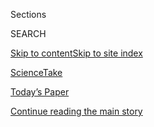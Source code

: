 <div id="app">

<div>

<div class="NYTAppHideMasthead css-zz1s19 e1suatyy0">

<div class="section css-ui9rw0 e1suatyy2">

<div class="css-11hrj97 er09x8g0">

<div class="css-6n7j50">

</div>

<span class="css-1dv1kvn">Sections</span>

<div class="css-10488qs">

<span class="css-1dv1kvn">SEARCH</span>

</div>

[Skip to content](#site-content)[Skip to site
index](#site-index)

</div>

<div id="masthead-section-label" class="css-1fnb9ct eaxe0e00">

[ScienceTake](https://www.nytimes3xbfgragh.onion/column/sciencetake)

</div>

<div class="css-10698na e1huz5gh0">

</div>

</div>

<div id="masthead-bar-one" class="section hasLinks css-15hmgas e1csuq9d3">

<div class="css-uqyvli e1csuq9d0">

</div>

<div class="css-1uqjmks e1csuq9d1">

</div>

<div class="css-9e9ivx">

[](https://myaccount.nytimes3xbfgragh.onion/auth/login?response_type=cookie&client_id=vi)

</div>

<div class="css-1bvtpon e1csuq9d2">

[Today’s Paper](https://www.nytimes3xbfgragh.onion/section/todayspaper)

</div>

</div>

</div>

</div>

<div data-aria-hidden="false">

<div id="site-content" data-role="main">

<div id="top-wrapper" class="css-15p45cc eaca97t0" type="top">

<div id="top-slug" class="css-19x0jxb eaca97t1" hidden="">

Advertisement

</div>

[Continue reading the main
story](#after-top)

<div class="ad top-wrapper" style="text-align:center;height:100%;display:block;min-height:90px">

<div id="top" class="place-ad" data-position="top" data-size-key="top">

</div>

</div>

<div id="after-top">

</div>

</div>

<div id="collection-sciencetake" class="section css-15h4p1b e9abtgs0">

<div class="css-1j21atc e1svk9qx1">

<div class="css-fmiefx e1svk9qx2">

<div class="css-1hk7r2m eu54l5x0">

<div id="sponsor-wrapper" class="css-7a1pgi eaca97t0" type="sponsor" hidden="">

<div id="sponsor-slug" class="css-1l4mleb eaca97t1" hidden="">

Supported by

</div>

[Continue reading the main
story](#after-sponsor)

<div id="sponsor" class="ad sponsor-wrapper" style="text-align:left;height:100%;display:block">

</div>

<div id="after-sponsor">

</div>

</div>

</div>

### <span class="css-hue6tr ezz4tcd1">[Science](/section/science)</span>

</div>

<div class="css-nfcc9b e1svk9qx3">

<div class="css-zpl4ow e1svk9qx7">

![avatar](https://static01.graylady3jvrrxbe.onion/images/2018/02/16/multimedia/author-james-gorman/author-james-gorman-thumbLarge.jpg)

</div>

<div class="css-vl9dhg e1svk9qx5">

<div class="css-1nrhkj6 e1svk9qx6">

# ScienceTake

<div class="follow-button-placeholder" data-collection-id="">

</div>

</div>

## <span>ScienceTake combines cutting-edge research from the world of science with stunning footage of the natural world in action.</span> <span class="css-dd5dyy">More**</span>

</div>

</div>

## <span>ScienceTake combines cutting-edge research from the world of science with stunning footage of the natural world in action.</span> <span class="css-dd5dyy">More**</span>

</div>

<div class="css-1ywsdp4">

James Gorman is a science writer at large for The New York Times and the
host and writer of the regular video
series [“ScienceTake.”](https://www.nytimes3xbfgragh.onion/video/sciencetake)
He has been at the Times since 1993, as an editor on The New York Times
Magazine, deputy science editor, editor of a personal technology
section, outdoors columnist, science columnist and editor of Science
Times.

Over the course of his career at the Times and elsewhere, Mr. Gorman has
written about  everything from the invention of flea collars to the
nature of consciousness. Most recently he has covered neuroscience and
the lives of animals in and out of scientific research.

Before joining The Times, Mr. Gorman wrote books on penguins, dinosaurs,
the Southern Ocean and hypochondria. His most recent book is “How to
Build a Dinosaur,” 2009, written with the paleontologist Jack Horner.

He also writes humor, which he has contributed to The New Yorker, The
Atlantic, the New York Times Magazine and other publications.

He has taught science writing at New York University, Fordham University
and online in Stanford University’s Continuing Studies program. In the
fall of 2011, he was the McGraw Visiting Professor of Writing at
Princeton University.

Mr. Gorman graduated from Princeton in 1971 with a bachelor's degree in
English literature.

</div>

<div class="css-1rclpnj ekkqrpp0">

</div>

<div class="css-185go5a e1o5byef0">

<div class="css-15cbhtu">

  - [Latest](#stream-panel)
  - <span class="css-6n7j50">Search</span>
    <div class="control">
    <div class="label-container css-1dv1kvn">
    Search
    </div>
    <div class="css-wm4t3d">
    **<span id="clear-search-input" class="css-1dv1kvn">Clear this text
    input</span>
    </div>
    </div>
    <span class="css-1iovbfw"></span>

<div id="stream-panel" class="section css-8msx5b e1jz0cab1">

<div class="css-13mho3u">

1.  
    
    <div class="css-1cp3ece">
    
    <div class="css-1l4spti">
    
    [](/2019/03/26/science/water-droplets-dance.html)
    
    <div class="css-79elbk">
    
    ![](https://static01.graylady3jvrrxbe.onion/images/2019/03/27/autossell/27a3_videorail/droplet_image_final-thumbWide.jpg?quality=75&auto=webp&disable=upscale)
    
    </div>
    
    ## This Water Drop, It’s the Greatest Dancer
    
    You've probably never seen water do this.
    
    <div class="css-1nqbnmb ea5icrr0">
    
    By <span class="css-1n7hynb">Nicholas St.
    Fleur</span>
    
    </div>
    
    </div>
    
    <div class="css-1lc2l26 e1xfvim33">
    
    </div>
    
    </div>

2.  
    
    <div class="css-1cp3ece">
    
    <div class="css-1l4spti">
    
    [](/2019/03/05/science/microwave-grapes-plasma.html)
    
    <div class="css-79elbk">
    
    ![](https://static01.graylady3jvrrxbe.onion/images/2019/03/06/autossell/GrapeBeadPlasma-3/GrapeBeadPlasma-3-thumbWide.jpg?quality=75&auto=webp&disable=upscale)
    
    </div>
    
    ## When Plasma Becomes Another Fruit of the Vine
    
    A parlor trick with grapes leads to new findings about water and
    microwaves.
    
    <div class="css-1nqbnmb ea5icrr0">
    
    By <span class="css-1n7hynb">James
    Gorman</span>
    
    </div>
    
    </div>
    
    <div class="css-1lc2l26 e1xfvim33">
    
    </div>
    
    </div>

3.  
    
    <div class="css-1cp3ece">
    
    <div class="css-1l4spti">
    
    [](/2019/02/19/science/spittlebugs-bubble-home.html)
    
    <div class="css-79elbk">
    
    ![](https://static01.graylady3jvrrxbe.onion/images/2019/02/19/autossell/adult-5-025/adult-5-025-thumbWide.jpg?quality=75&auto=webp&disable=upscale)
    
    </div>
    
    ## Inside the Spittlebug’s Bubble Home
    
    Those foamy eruptions on garden plants protect a slow and steady sap
    drinker that is growing into a froghopper. But it has to stick its
    hind end out to breathe.
    
    <div class="css-1nqbnmb ea5icrr0">
    
    By <span class="css-1n7hynb">James
    Gorman</span>
    
    </div>
    
    </div>
    
    <div class="css-1lc2l26 e1xfvim33">
    
    </div>
    
    </div>

4.  
    
    <div class="css-1cp3ece">
    
    <div class="css-1l4spti">
    
    [](/2019/02/05/science/hummingbirds-science-take.html)
    
    <div class="css-79elbk">
    
    ![](https://static01.graylady3jvrrxbe.onion/images/2019/02/05/science/05SCI-TAKE1/05SCI-TAKE1-thumbWide.jpg?quality=75&auto=webp&disable=upscale)
    
    </div>
    
    ## The Hummingbird as Warrior: Evolution of a Fierce and Furious Beak
    
    Winsomely captured in poems and song, the birds are yielding new
    secrets about their astounding beaks and penchant for violence.
    
    <div class="css-1nqbnmb ea5icrr0">
    
    By <span class="css-1n7hynb">James
    Gorman</span>
    
    </div>
    
    </div>
    
    <div class="css-1lc2l26 e1xfvim33">
    
    </div>
    
    </div>

5.  
    
    <div class="css-1cp3ece">
    
    <div class="css-1l4spti">
    
    [](/2019/01/22/science/ants-navigate-scent.html)
    
    <div class="css-79elbk">
    
    ![](https://static01.graylady3jvrrxbe.onion/images/2019/01/23/science/22SCI-TAKE/22SCI-TAKE-thumbWide.jpg?quality=75&auto=webp&disable=upscale)
    
    </div>
    
    ## How Ants Sniff Out the Right Path
    
    They may seem like automatons, but ants are surprisingly
    sophisticated in their navigational strategies.
    
    <div class="css-1nqbnmb ea5icrr0">
    
    By <span class="css-1n7hynb">James
    Gorman</span>
    
    </div>
    
    </div>
    
    <div class="css-1lc2l26 e1xfvim33">
    
    </div>
    
    </div>

6.  
    
    <div class="css-1cp3ece">
    
    <div class="css-1l4spti">
    
    [](/2019/01/08/science/volcanos-explosions-lava.html)
    
    <div class="css-79elbk">
    
    ![](https://static01.graylady3jvrrxbe.onion/images/2019/01/09/science/08SCI-TAKE-promo/08SCI-TAKE-promo-thumbWide-v2.jpg?quality=75&auto=webp&disable=upscale)
    
    </div>
    
    ## Watch Scientists Brew Their Own Lava
    
    In controlled experiments, high-speed cameras caught video of
    explosions that occur when water hits hot liquid rock.
    
    <div class="css-1nqbnmb ea5icrr0">
    
    By <span class="css-1n7hynb">Nicholas St. Fleur</span>
    
    </div>
    
    <div class="css-185051n">
    
    [Leer en
    español](https://www.nytimes3xbfgragh.onion/es/2019/01/12/volcanes-explosiones-lava/ "Read in Spanish")
    
    </div>
    
    </div>
    
    <div class="css-1lc2l26 e1xfvim33">
    
    </div>
    
    </div>

7.  
    
    <div class="css-1cp3ece">
    
    <div class="css-1l4spti">
    
    [](/2018/12/11/science/geckos-running-water.html)
    
    <div class="css-79elbk">
    
    ![](https://static01.graylady3jvrrxbe.onion/images/2018/12/12/autossell/Gecko/Gecko-thumbWide.jpg?quality=75&auto=webp&disable=upscale)
    
    </div>
    
    ## Geckos Can Run on Water
    
    A small lizard is among the elite group of animals that race across
    the surface of water.
    
    <div class="css-1nqbnmb ea5icrr0">
    
    By <span class="css-1n7hynb">James
    Gorman</span>
    
    </div>
    
    </div>
    
    <div class="css-1lc2l26 e1xfvim33">
    
    </div>
    
    </div>

8.  
    
    <div class="css-1cp3ece">
    
    <div class="css-1l4spti">
    
    [](/2018/11/27/science/cockroach-kick-wasp.html)
    
    <div class="css-79elbk">
    
    ![](https://static01.graylady3jvrrxbe.onion/images/2018/12/04/autossell/Figure-9/Figure-9-thumbWide.jpg?quality=75&auto=webp&disable=upscale)
    
    </div>
    
    ## The Wasp Wants a Zombie. The Cockroach Says ‘No’ With a Karate Kick.
    
    Scientists documented the fancy footwork that helps some cockroaches
    fend off a wasp's paralyzing sting.
    
    <div class="css-1nqbnmb ea5icrr0">
    
    By <span class="css-1n7hynb">Nicholas St.
    Fleur</span>
    
    </div>
    
    </div>
    
    <div class="css-1lc2l26 e1xfvim33">
    
    </div>
    
    </div>

9.  
    
    <div class="css-1cp3ece">
    
    <div class="css-1l4spti">
    
    [](/2018/11/06/science/spider-vision.html)
    
    <div class="css-79elbk">
    
    ![](https://static01.graylady3jvrrxbe.onion/images/2018/11/06/autossell/Spider-with-a-hat-1-of-1/Spider-with-a-hat-1-of-1--thumbWide-v3.jpg?quality=75&auto=webp&disable=upscale)
    
    </div>
    
    ## How the Jumping Spider Sees Its Prey
    
    Researchers looked deep into the eyes of a predatory spider to learn
    what it was looking at.
    
    <div class="css-1nqbnmb ea5icrr0">
    
    By <span class="css-1n7hynb">James
    Gorman</span>
    
    </div>
    
    </div>
    
    <div class="css-1lc2l26 e1xfvim33">
    
    </div>
    
    </div>

10. 
    
    <div class="css-1cp3ece">
    
    <div class="css-1l4spti">
    
    [](/2018/10/31/science/spiders-halloween.html)
    
    <div class="css-79elbk">
    
    ![](https://static01.graylady3jvrrxbe.onion/images/2014/10/31/multimedia/science-take-spiders/science-take-spiders-thumbWide.jpg?quality=75&auto=webp&disable=upscale)
    
    </div>
    
    ## This Halloween, Consider the Unappreciated Beauty of Spiders
    
    Arachnids get a bad rap, particularly around Halloween, but they’re
    actually quite lovely in their own, deadly, leaping, eight-legged,
    cannibalistic way.
    
    <div class="css-1nqbnmb ea5icrr0">
    
    By <span class="css-1n7hynb">James Gorman</span>
    
    </div>
    
    </div>
    
    <div class="css-1lc2l26 e1xfvim33">
    
    </div>
    
    </div>

<div class="css-13mho3u">

<div class="css-1t62hi8">

<div class="css-1stvaey">

Show
More

<div>

<div style="border:0;clip:rect(0 0 0 0);height:1px;margin:-1px;overflow:hidden;white-space:nowrap;padding:0;width:1px;position:absolute" data-role="log" data-aria-live="assertive">

</div>

<div style="border:0;clip:rect(0 0 0 0);height:1px;margin:-1px;overflow:hidden;white-space:nowrap;padding:0;width:1px;position:absolute" data-role="log" data-aria-live="assertive">

</div>

<div style="border:0;clip:rect(0 0 0 0);height:1px;margin:-1px;overflow:hidden;white-space:nowrap;padding:0;width:1px;position:absolute" data-role="log" data-aria-live="polite">

</div>

<div style="border:0;clip:rect(0 0 0 0);height:1px;margin:-1px;overflow:hidden;white-space:nowrap;padding:0;width:1px;position:absolute" data-role="log" data-aria-live="polite">

</div>

</div>

</div>

</div>

</div>

</div>

<div class="css-g6hk37 supplemental">

<div id="mid1-wrapper" class="css-10wkyv7 eaca97t0" type="lede">

<div id="mid1-slug" class="css-1tag3rd eaca97t1">

Advertisement

</div>

[Continue reading the main
story](#after-mid1)

<div id="mid1" class="ad mid1-wrapper" style="text-align:center;height:100%;display:block;min-height:250px">

</div>

<div id="after-mid1">

</div>

</div>

<div id="mktg-wrapper" class="css-oxle51 eaca97t0" type="mktg">

<div id="mktg-slug" class="css-1tag3rd eaca97t1">

Advertisement

</div>

[Continue reading the main
story](#after-mktg)

<div id="mktg" class="ad mktg-wrapper" style="text-align:center;height:100%;display:block">

</div>

<div id="after-mktg">

</div>

</div>

</div>

</div>

</div>

</div>

</div>

</div>

## Site Index

<div>

</div>

## Site Information Navigation

  - [© <span>2020</span> <span>The New York Times
    Company</span>](https://help.nytimes3xbfgragh.onion/hc/en-us/articles/115014792127-Copyright-notice)

<!-- end list -->

  - [NYTCo](https://www.nytco.com/)
  - [Contact
    Us](https://help.nytimes3xbfgragh.onion/hc/en-us/articles/115015385887-Contact-Us)
  - [Work with us](https://www.nytco.com/careers/)
  - [Advertise](https://nytmediakit.com/)
  - [T Brand Studio](http://www.tbrandstudio.com/)
  - [Your Ad
    Choices](https://www.nytimes3xbfgragh.onion/privacy/cookie-policy#how-do-i-manage-trackers)
  - [Privacy](https://www.nytimes3xbfgragh.onion/privacy)
  - [Terms of
    Service](https://help.nytimes3xbfgragh.onion/hc/en-us/articles/115014893428-Terms-of-service)
  - [Terms of
    Sale](https://help.nytimes3xbfgragh.onion/hc/en-us/articles/115014893968-Terms-of-sale)
  - [Site
    Map](https://spiderbites.nytimes3xbfgragh.onion)
  - [Help](https://help.nytimes3xbfgragh.onion/hc/en-us)
  - [Subscriptions](https://www.nytimes3xbfgragh.onion/subscription?campaignId=37WXW)

</div>

</div>
